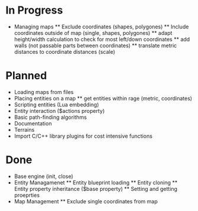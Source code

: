 # In Progress
* Managing maps
** Exclude coordinates (shapes, polygones)
** Include coordinates outside of map (single, shapes, polygones)
** adapt height/width calculation to check for most left/down coordinates
** add walls (not passable parts between coordinates)
** translate metric distances to coordinate distances (scale)

# Planned
* Loading maps from files
* Placing entities on a map
** get entities within rage (metric, coordinates)
* Scripting entities (Lua embedding)
* Entity interaction ($actions property)
* Basic path-finding algorithms
* Documentation
* Terrains
* Import C/C++ library plugins for cost intensive functions

# Done
* Base engine (init, close)
* Entity Managamenet
** Entity blueprint loading
** Entity cloning
** Entity property inheritance ($base property)
** Setting and getting proeprties
* Map Management
** Exclude single coordinates from map